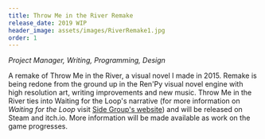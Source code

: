 ```yaml
---
title: Throw Me in the River Remake
release_date: 2019 WIP
header_image: assets/images/RiverRemake1.jpg
order: 1
---
```


*Project Manager, Writing, Programming, Design* 

A remake of Throw Me in the River, a visual novel I made in 2015. Remake is being redone from the ground up in the Ren'Py visual novel engine with high resolution art, writing improvements and new music. Throw Me in the River ties into Waiting for the Loop's narrative (for more information on *Waiting for the Loop* visit [Side Group's website](www.sidegroup.com)) and will be released on Steam and itch.io. More information will be made available as work on the game progresses.
